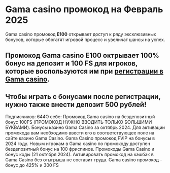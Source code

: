 # Gama casino промокод на Февраль 2025


Gama casino промокод **E100** открывает доступ к ряду эксклюзивных бонусов, которые обогатят игровой процесс и увеличат шансы на успех.

## Промокод Gama casino **E100** октрывает 100% бонус на депозит и 100 FS для игроков, которые воспользуются им при [регистрации в Gama casino](https://linksc.ru/gama_fvip).

## Чтобы играть с бонусами после регистрации, нужно также внести депозит 500 рублей!




Подписчиков: 644О себе: Промокод Gama casino на бездепозитный бонус 100FS  (ПРОМОКОД НУЖНО ВВОДИТЬ ТОЛЬКО БОЛЬШИМИ БУКВАМИ). Бонусы казино Gama Casino за октябрь 2024. Для активации промокода вам необходимо ввести его в соответствующее поле на сайте казино Gama Casino. Gama Casino промокод FVIP на бонусы в 2024 году. Новым игрокам в Gama casino по промокоду доступен бездепозитный бонус на 100 фриспинов. Промокоды Gama Casino и бонус коды (21 октября 2024). Активировать промокод на кэшбэк в Gama Casino без отыгрыша не составит труда. Gama casino промокод - бонус до 425% и 300 FS
